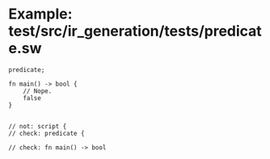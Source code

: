 # Example: test/src/ir_generation/tests/predicate.sw

```sway
predicate;

fn main() -> bool {
    // Nope.
    false
}


// not: script {
// check: predicate {

// check: fn main() -> bool

```
